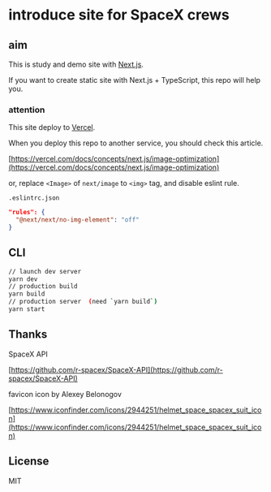 # introduce site for SpaceX crews

## aim

This is study and demo site with [Next.js](https://nextjs.org/).

If you want to create static site with Next.js + TypeScript, this repo will help you.

### attention

This site deploy to [Vercel](https://vercel.com/home).

When you deploy this repo to another service, you should check this article.

[https://vercel.com/docs/concepts/next.js/image-optimization](https://vercel.com/docs/concepts/next.js/image-optimization)

or, replace `<Image>` of `next/image`  to `<img>` tag, and disable eslint rule.

`.eslintrc.json`

```json
"rules": {
  "@next/next/no-img-element": "off"
}
```

## CLI

```bash
// launch dev server
yarn dev
// production build
yarn build
// production server  (need `yarn build`)
yarn start
```


## Thanks

SpaceX API

[https://github.com/r-spacex/SpaceX-API](https://github.com/r-spacex/SpaceX-API)

favicon icon by Alexey Belonogov

[https://www.iconfinder.com/icons/2944251/helmet_space_spacex_suit_icon](https://www.iconfinder.com/icons/2944251/helmet_space_spacex_suit_icon)

## License

MIT
